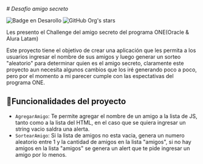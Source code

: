 <em> # Desafio amigo secreto </em>

![Badge en Desarollo](https://img.shields.io/badge/STATUS-EN%20DESAROLLO-green)  ![GitHub Org's stars](https://img.shields.io/github/stars/camilafernanda?style=social)

Les presento el Challenge del amigo secreto del programa ONE(Oracle & Alura Latam)

Este proyecto tiene el objetivo de crear una aplicación que les permita a los usuarios ingresar el nombre de sus amigos y luego generar un sorteo "aleatorio" para determinar quien es el amigo secreto,
claramente este proyecto aun necesita algunos cambios que los iré generando poco a poco, pero por el momento a mi parecer cumple con las espectativas del programa ONE.

## :hammer:Funcionalidades del proyecto
- `AgregarAmigo`: Te permite agregar el nombre de un amigo a la lista de JS, tanto como a la lista del HTML, en el caso que se quiera ingresar un string vacio saldra una alerta.
- `SortearAmigo`: Si la lista de amigos no esta vacia, genera un numero aleatorio entre 1 y la cantidad de amigos en la lista "amigos", si no hay amigos en la lista "amigos" se genera un alert que te pide ingresar un amigo por lo menos.
